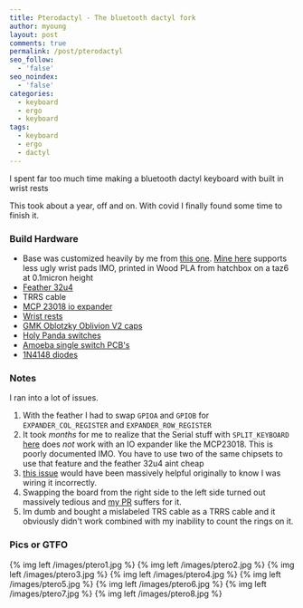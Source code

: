 ```yaml
---
title: Pterodactyl - The bluetooth dactyl fork
author: myoung
layout: post
comments: true
permalink: /post/pterodactyl
seo_follow:
  - 'false'
seo_noindex:
  - 'false'
categories:
  - keyboard
  - ergo
  - keyboard
tags:
  - keyboard
  - ergo
  - dactyl
---
```


I spent far too much time making a bluetooth dactyl keyboard with built in wrist rests <!-- more -->

This took about a year, off and on. With covid I finally found some time to finish it.

### Build Hardware ###

* Base was customized heavily by me from [this one](https://www.thingiverse.com/thing:2436848). [Mine here](https://www.thingiverse.com/thing:4186032) supports less ugly wrist pads IMO, printed in Wood PLA from hatchbox on a taz6 at 0.1micron height
* [Feather 32u4](https://www.adafruit.com/product/2771)
* TRRS cable
* [MCP 23018 io expander](https://www.mouser.com/ProductDetail/Microchip-Technology/MCP23018-E-SP)
* [Wrist rests](https://www.amazon.com/gp/product/B07DF83HK7)
* [GMK Oblotzky Oblivion V2 caps](https://drop.com/buy/drop-oblotzky-gmk-oblivion-v2-custom-keycap-set)
* [Holy Panda switches](https://mechwiki.com/holy-panda/)
* [Amoeba single switch PCB's](https://keeb.io/products/amoeba-single-switch-pcbs)
* [1N4148 diodes](https://mechanicalkeyboards.com/shop/index.php?l=product_detail&p=1613)

### Notes ###
I ran into a lot of issues.

1. With the feather I had to swap `GPIOA` and `GPIOB` for `EXPANDER_COL_REGISTER` and `EXPANDER_ROW_REGISTER`
2. It took *months* for me to realize that the Serial stuff with `SPLIT_KEYBOARD` [here](https://beta.docs.qmk.fm/using-qmk/hardware-features/feature_split_keyboard) does *not* work with an IO expander like the MCP23018. This is poorly documented IMO. You have to use two of the same chipsets to use that feature and the feather 32u4 aint cheap
3. [this issue](https://github.com/adereth/dactyl-keyboard/issues/57) would have been massively helpful originally to know I was wiring it incorrectly.
4. Swapping the board from the right side to the left side turned out massively tedious and [my PR](https://github.com/qmk/qmk_firmware/pull/9181/files#diff-6b1633df300bad911cd57febbbbdb2aaR63) suffers for it.
5. Im dumb and bought a mislabeled TRS cable as a TRRS cable and it obviously didn't work combined with my inability to count the rings on it.

### Pics or GTFO ###

{% img left /images/ptero1.jpg %}
{% img left /images/ptero2.jpg %}
{% img left /images/ptero3.jpg %}
{% img left /images/ptero4.jpg %}
{% img left /images/ptero5.jpg %}
{% img left /images/ptero6.jpg %}
{% img left /images/ptero7.jpg %}
{% img left /images/ptero8.jpg %}

